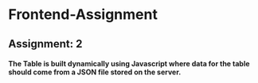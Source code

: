 # Frontend-Assignment

## Assignment: 2

#### The Table is built dynamically using Javascript where data for the table should come from a JSON file stored on the server.
